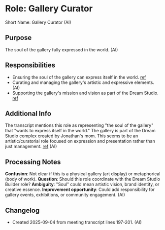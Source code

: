 # Role: Gallery Curator

Short Name: Gallery Curator (AI)

## Purpose

The soul of the gallery fully expressed in the world. (AI)

## Responsibilities

- Ensuring the soul of the gallery can express itself in the world. [ref](meetings/2025-09-03-initial-setup.md:197-201)
- Curating and managing the gallery's artistic and expressive elements. (AI)
- Supporting the gallery's mission and vision as part of the Dream Studio. [ref](meetings/2025-09-03-initial-setup.md:197-201)

## Additional Info

The transcript mentions this role as representing "the soul of the gallery" that "wants to express itself in the world." The gallery is part of the Dream Studio complex created by Jonathan's mom. This seems to be an artistic/curatorial role focused on expression and presentation rather than just management. [ref](meetings/2025-09-03-initial-setup.md:197-201) (AI)

## Processing Notes

**Confusion**: Not clear if this is a physical gallery (art display) or metaphorical (body of work). **Question**: Should this role coordinate with the Dream Studio Builder role? **Ambiguity**: "Soul" could mean artistic vision, brand identity, or creative essence. **Improvement opportunity**: Could add responsibility for gallery events, exhibitions, or community engagement. (AI)

## Changelog

- Created 2025-09-04 from meeting transcript lines 197-201. (AI)